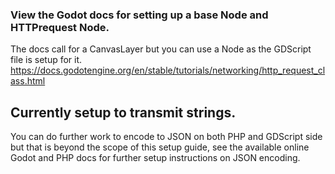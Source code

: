 ### View the Godot docs for setting up a base Node and HTTPrequest Node.
The docs call for a CanvasLayer but you can use a Node as the GDScript file is setup for it.
https://docs.godotengine.org/en/stable/tutorials/networking/http_request_class.html

## Currently setup to transmit strings.
You can do further work to encode to JSON on both PHP and GDScript side but that is beyond the scope of this setup guide, see the available online Godot and PHP docs for further setup instructions on JSON encoding.

